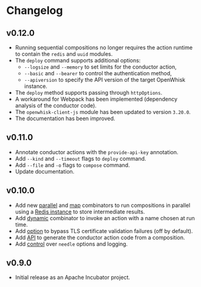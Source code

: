 <!--
#
# Licensed to the Apache Software Foundation (ASF) under one or more
# contributor license agreements.  See the NOTICE file distributed with
# this work for additional information regarding copyright ownership.
# The ASF licenses this file to You under the Apache License, Version 2.0
# (the "License"); you may not use this file except in compliance with
# the License.  You may obtain a copy of the License at
#
#     http://www.apache.org/licenses/LICENSE-2.0
#
# Unless required by applicable law or agreed to in writing, software
# distributed under the License is distributed on an "AS IS" BASIS,
# WITHOUT WARRANTIES OR CONDITIONS OF ANY KIND, either express or implied.
# See the License for the specific language governing permissions and
# limitations under the License.
#
-->

# Changelog

## v0.12.0
* Running sequential compositions no longer requires the action runtime to
  contain the `redis` and `uuid` modules.
* The `deploy` command supports additional options:
  * `--logsize` and `--memory` to set limits for the conductor action,
  * `--basic` and `--bearer` to control the authentication method,
  * `--apiversion` to specify the API version of the target OpenWhisk instance.
* The `deploy` method supports passing through `httpOptions`.
* A workaround for Webpack has been implemented (dependency analysis of the
  conductor code).
* The `openwhisk-client-js` module has been updated to version `3.20.0`.
* The documentation has been improved.

## v0.11.0
* Annotate conductor actions with the `provide-api-key` annotation.
* Add `--kind` and `--timeout` flags to `deploy` command.
* Add `--file` and `-o` flags to `compose` command.
* Update documentation.

## v0.10.0

* Add new [parallel](docs/COMBINATORS.md#parallel) and
  [map](docs/COMBINATORS.md#map) combinators to run compositions in parallel
  using a [Redis instance](README.md#parallel-compositions-with-redis) to store
  intermediate results.
* Add [dynamic](docs/COMBINATORS.md#dynamic) combinator to invoke an action with
  a name chosen at run time.
* Add [option](README.md#openwhisk-ssl-configuration) to bypass TLS certificate
  validation failures (off by default).
* Add [API](docs/COMPOSITIONS.md#conductor-actions) to generate the conductor
  action code from a composition.
* Add [control](docs/COMMANDS.md#debug-flag) over `needle` options and logging.

## v0.9.0

* Initial release as an Apache Incubator project.
